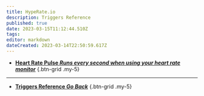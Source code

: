 ```yaml
---
title: HypeRate.io
description: Triggers Reference
published: true
date: 2023-03-15T11:12:44.510Z
tags: 
editor: markdown
dateCreated: 2023-03-14T22:50:59.617Z
---
```


- [<i class="mdi mdi-heart-pulse primary--text"></i> **Heart Rate Pulse *Runs every second when using your heart rate monitor***](/Triggers/HypeRate-io/Heart-Rate-Pulse)
{.btn-grid .my-5}

---

- [<i class="mdi mdi-chevron-left"></i>**Triggers Reference *Go Back***](/Triggers)
{.btn-grid .my-5}